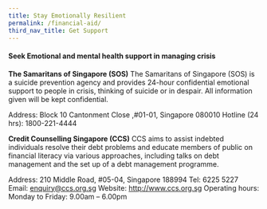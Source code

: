 ```yaml
---
title: Stay Emotionally Resilient
permalink: /financial-aid/
third_nav_title: Get Support
---
```



#### Seek Emotional and mental health support in managing crisis
 
**The Samaritans of Singapore (SOS)**
The Samaritans of Singapore (SOS) is a suicide prevention agency and provides 24-hour confidential emotional support to people in crisis, thinking of suicide or in despair. All information given will be kept confidential.
 
Address: Block 10 Cantonment Close ,#01-01, Singapore 080010
Hotline (24 hrs): 1800-221-4444
 
**Credit Counselling Singapore (CCS)**
CCS aims to assist indebted individuals resolve their debt problems and educate members of public on financial literacy via various approaches, including talks on debt management and the set up of a debt management programme.
 
Address: 210 Middle Road, #05-04, Singapore 188994
Tel: 6225 5227
Email: enquiry@ccs.org.sg
Website: http://www.ccs.org.sg
Operating hours: Monday to Friday: 9.00am – 6.00pm
